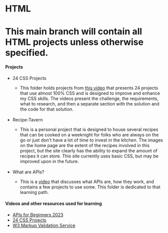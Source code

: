 # HTML
<h1>This main branch will contain all HTML projects unless otherwise specified.</h1>
<h4>Projects</h4>
<ul>
  <li>24 CSS Projects</li>
    <ul>
      <li>This folder holds projects from <a href="https://www.youtube.com/watch?v=TzuWIHGFKCQ">this video</a> that presents 24 projects that use almost 100% CSS and is designed to improve and enhance my CSS skills. The videos present the challenge, the requirements, what to research, and then a separate section with the solution and the code for that solution.</li>
    </ul><br>
    <li>Recipe-Tavern</li>
      <ul>
        <li>This is a personal project that is designed to house several recipes that can be cooked on a weeknight for folks who are always on the go or just don't have a lot of time to invest in the kitchen. The images on the home page are the extent of the recipes involved in this project, but the site clearly has the ability to expand the amount of recipes it can store. This site currently uses basic CSS, but may be improved upon in the future.</li>
      </ul><br>
      <li>What are APIs?</li>
      <ul>
        <li>This is a <a href="https://www.youtube.com/watch?v=WXsD0ZgxjRw">video</a> that discusses what APIs are, how they work, and contains a few projects to use some. This folder is dedicated to that learning path.</li>
      </ul>
   </ul>
  <h4>Videos and other resources used for learning</h4>
  <ul>
    <li><a href="https://www.youtube.com/watch?v=WXsD0ZgxjRw">APIs for Beginners 2023</a></li>
    <li><a href="https://www.youtube.com/watch?v=TzuWIHGFKCQ">24 CSS Projects</a></li>
    <li><a href="https://validator.w3.org/">W3 Markup Validation Service</li> 
  </ul>
  

